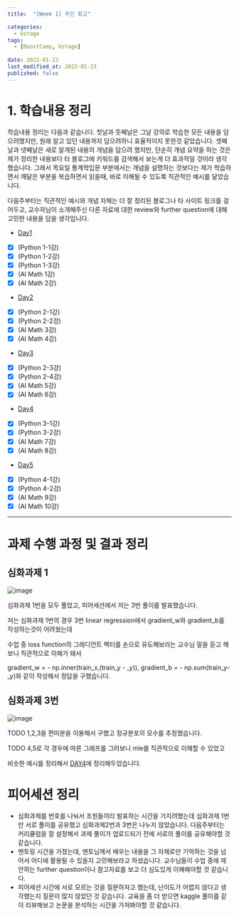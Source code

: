 ```yaml
---
title:  "[Week 1] 주간 회고"

categories:
  - Ustage
tags:
  - [BoostCamp, Ustage]
 
date: 2022-01-23
last_modified_at: 2022-01-23
published: false
---
```


# 1. 학습내용 정리

 학습내용 정리는 다음과 같습니다.  첫날과 둣째날은 그날 강의로 학습한 모든 내용을 담으려했지만, 원래 알고 있던 내용까지 담으려하니 효율적이지 못한것 같았습니다. 셋째날과 넷째날은  새로 알게된 내용의 개념을 담으려 했지만, 단순히 개념 요약을 하는 것은 제가 정리한 내용보다 타 블로그에 키워드를 검색해서 보는게 더 효과적일 것이라 생각했습니다. 그래서 목요일 통계학입문 부분에서는 개념을 설명하는 것보다는 제가 학습하면서 깨달은 부분을 복습하면서 읽을때, 바로 이해될 수 있도록 직관적인 예시를 달았습니다.

 다음주부터는 직관적인 예시와 개념 자체는 더 잘 정리된 블로그나 타 사이트 링크를 걸어두고, 교수자님이 소개해주신 다른 자료에 대한 review와 further question에 대해 고민한 내용을 담을 생각입니다.

 

* [Day1](https://seokjin0404.github.io/ustage/Ustage-week1-day1/)

- [x] (Python 1-1강) 
- [x] (Python 1-2강)
- [x] (Python 1-3강)
- [x] (AI Math 1강)
- [x] (AI Math 2강)

* [Day2](https://seokjin0404.github.io/ustage/Ustage-week1-day2/)

- [x] (Python 2-1강) 
- [x] (Python 2-2강)
- [x] (AI Math 3강)
- [x] (AI Math 4강)

* [Day3](https://seokjin0404.github.io/ustage/Ustage-week1-day3/)

- [x] (Python 2-3강) 
- [x] (Python 2-4강)
- [x] (AI Math 5강)
- [x] (AI Math 6강)

* [Day4](https://seokjin0404.github.io/ustage/Ustage-week1-day4/)

- [x] (Python 3-1강) 
- [x] (Python 3-2강)
- [x] (AI Math 7강)
- [x] (AI Math 8강)

* [Day5](https://seokjin0404.github.io/ustage/Ustage-week1-day5/)

- [x] (Python 4-1강) 
- [x] (Python 4-2강)
- [x] (AI Math 9강)
- [x] (AI Math 10강)

---

# 과제 수행 과정 및 결과 정리

## 심화과제 1

![image](https://user-images.githubusercontent.com/86605720/150679312-b25c3c7f-62ba-4597-a48d-f6799c1794b9.png)

심화과제 1번을 모두 풀었고, 피어세션에서 저는 3번 풀이를 발표했습니다.

저는 심화과제 1번의 경우 3번 linear regression에서 gradient_w와 gradient_b를 작성하는것이 어려웠는데

수업 중 loss function의 그레디언트 벡터를 손으로 유도해보라는 교수님 말을 듣고 해보니 직관적으로 이해가 돼서

gradient_w = - np.inner(train_x,(train_y - _y)),  gradient_b = - np.sum(train_y-_y)와 같이 작성해서 정답을 구했습니다.

## 심화과제 3번

![image](https://user-images.githubusercontent.com/86605720/150679726-c22aa155-01b9-4bff-9943-2ef738f08882.png)

TODO 1,2,3을 편미분을 이용해서 구했고 정규분포의 모수를 추정했습니다.

TODO 4,5로 각 경우에 따른 그래프를 그려보니 mle를 직관적으로 이해할 수 있었고

비슷한 예시를 정리해서 [DAY4](https://seokjin0404.github.io/ustage/Ustage-week1-day4/)에 정리해두었습니다.

# 피어세션 정리

* 심화과제를 번호를 나눠서 조원들끼리 발표하는 시간을 가지려했는데 심화과제 1번만 서로 풀이를 공유했고 심화과제2번과 3번은 나누지 않았습니다. 다음주부터는 커리큘럼을 잘 설정해서 과제 풀이가 업로드되기 전에 서로의 풀이를 공유해야할 것 같습니다.
* 멘토링 시간을 가졌는데, 멘토님께서 배우는 내용을 그 자체로만 기억하는 것을 넘어서 어디에 활용될 수 있을지 고민해보라고 하셨습니다. 교수님들이 수업 중에 제안하는 further question이나 참고자료를 보고 더 심도있게 이해해야할 것 같습니다.
* 피어세션 시간에 서로 모르는 것을 질문하자고 했는데, 난이도가 어렵지 않다고 생각했는지 질문이 많지 않았던 것 같습니다. 교육을 좀 더 받으면 kaggle 풀이를 같이 리뷰해보고 논문을 분석하는 시간을 가져봐야할 것 같습니다.



